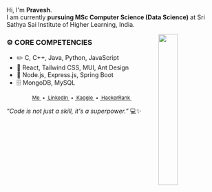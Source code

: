 Hi, I'm **Pravesh**.  
I am currently **pursuing MSc Computer Science (Data Science)** at Sri Sathya Sai Institute of Higher Learning, India.

<picture>
    <img align="right" width="30%" src="http://github-profile-summary-cards.vercel.app/api/cards/stats?username=PraveshSubba&theme=tokyonight">
</picture>

### ⚙️ CORE COMPETENCIES
- ✏️ C, C++, Java, Python, JavaScript  
- 🎨 React, Tailwind CSS, MUI, Ant Design  
- 🔧 Node.js, Express.js, Spring Boot  
- 🗄️ MongoDB, MySQL
<p align='center'>
  <sub>
    <a href="https://portfolio-pravesh-subbas-projects.vercel.app/">Me&nbsp;</a> • 
    <a href="https://www.linkedin.com/in/pravesh-subba-53426a24b">&nbsp;LinkedIn&nbsp;</a> • 
    <a href="https://www.kaggle.com/praveshsubba">&nbsp;Kaggle&nbsp;</a> • 
    <a href="https://www.hackerrank.com/praveshsubba"">&nbsp;HackerRank&nbsp;</a>
  </sub>
</p>

*“Code is not just a skill, it's a superpower.”* 💻✨ 
